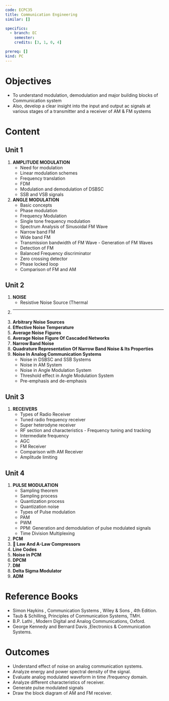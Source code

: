 ```yaml
---
code: ECPC35
title: Communication Engineering
similar: []

specifics:
  - branch: EC
    semester: 
    credits: [3, 1, 0, 4]

prereq: []
kind: PC
---
```


# Objectives

- To understand modulation, demodulation and major building blocks of Communication system
- Also, develop a clear insight into the input and output ac signals at various stages of a transmitter and a receiver of AM & FM systems

# Content

## Unit 1

1. **AMPLITUDE MODULATION**
   - Need for modulation
   - Linear modulation schemes
   - Frequency translation
   - FDM
   - Modulation and demodulation of DSBSC
   - SSB and VSB signals
2. **ANGLE MODULATION**
   - Basic concepts
   - Phase modulation
   - Frequency Modulation
   - Single tone frequency modulation
   - Spectrum Analysis of Sinusoidal FM Wave
   - Narrow band FM
   - Wide band FM
   - Transmission bandwidth of FM Wave - Generation of FM Waves
   - Detection of FM
   - Balanced Frequency discriminator
   - Zero crossing detector
   - Phase locked loop
   - Comparison of FM and AM

## Unit 2

1. **NOISE**
   - Resistive Noise Source (Thermal
2. ****
3. **Arbitrary Noise Sources**
4. **Effective Noise Temperature**
5. **Average Noise Figures**
6. **Average Noise Figure Of Cascaded Networks**
7. **Narrow Band Noise**
8. **Quadrature Representation Of Narrow Band Noise & Its Properties**
9. **Noise In Analog Communication Systems**
   - Noise in DSBSC and SSB Systems
   - Noise in AM System
   - Noise in Angle Modulation System
   - Threshold effect in Angle Modulation System
   - Pre-emphasis and de-emphasis

## Unit 3

1. **RECEIVERS**
   - Types of Radio Receiver
   - Tuned radio frequency receiver
   - Super heterodyne receiver
   - RF section and characteristics - Frequency tuning and tracking
   - Intermediate frequency
   - AGC
   - FM Receiver
   - Comparison with AM Receiver
   - Amplitude limiting

## Unit 4

1. **PULSE MODULATION**
   - Sampling theorem
   - Sampling process
   - Quantization process
   - Quantization noise
   - Types of Pulse modulation
   - PAM
   - PWM
   - PPM: Generation and demodulation of pulse modulated signals
   - Time Division Multiplexing
2. **PCM**
3. ** Law And A-Law Compressors**
4. **Line Codes**
5. **Noise in PCM**
6. **DPCM**
7. **DM**
8. **Delta Sigma Modulator**
9. **ADM**

# Reference Books

- Simon Haykins , Communication Systems , Wiley & Sons , 4th Edition.
- Taub & Schilling, Principles of Communication Systems, TMH.
- B.P. Lathi , Modern Digital and Analog Communications, Oxford.
- George Kennedy and Bernard Davis ,Electronics & Communication Systems.

# Outcomes

- Understand effect of noise on analog communication systems.
- Analyze energy and power spectral density of the signal.
- Evaluate analog modulated waveform in time /frequency domain.
- Analyze different characteristics of receiver.
- Generate pulse modulated signals
- Draw the block diagram of AM and FM receiver.
